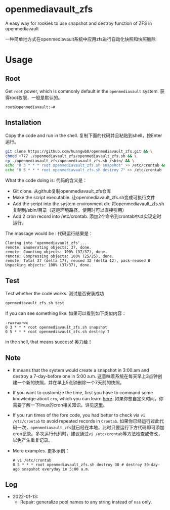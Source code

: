 # openmediavault_zfs
 A easy way for rookies to use snapshot and destroy function of ZFS in openmediavault

一种简单地方式在openmediavault系统中应用zfs进行自动化快照和快照删除

# Usage

## Root
Get `root` power, which is commonly default in the `openmediavault` system. 获得root权限，一般是默认的。

 ```shell
root@openmediavault:~# 
 ```

## Installation
Copy the code and run in the shell. 复制下面的代码并且粘贴到shell，按Enter运行。

```bash
git clone https://github.com/huangwb8/openmediavault_zfs.git && \
chmod +777 ./openmediavault_zfs/openmediavault_zfs.sh && \
cp ./openmediavault_zfs/openmediavault_zfs.sh /sbin/ && \
echo "0 3 * * * root openmediavault_zfs.sh snapshot" >> /etc/crontab && \
echo "0 5 * * * root openmediavault_zfs.sh destroy 7" >> /etc/crontab
```
What the code doing is: 代码的含义是：
+ Git clone. 从github复制openmediavault_zfs仓库
+ Make the script executable. 让openmediavault_zfs.sh变成可执行文件
+ Add the script into the system environment dir. 将openmediavault_zfs.sh复制到/sbin/目录（这是环境路径，使用时可以直接引用）
+ Add 2 cron record into /etc/crontab. 添加2个命令到crontab中以实现定时运行。

The massage would be : 代码运行结果是：

```shell
Cloning into 'openmediavault_zfs'...
remote: Enumerating objects: 37, done.
remote: Counting objects: 100% (37/37), done.
remote: Compressing objects: 100% (25/25), done.
remote: Total 37 (delta 17), reused 32 (delta 12), pack-reused 0
Unpacking objects: 100% (37/37), done.
```

## Test
Test whether the code works. 测试是否安装成功

```bash
openmediavault_zfs.sh test
```
If you can see something like: 如果可以看到如下类似内容：
```shell
-rwxrwxrwx
0 3 * * * root openmediavault_zfs.sh snapshot 
0 5 * * * root openmediavault_zfs.sh destroy 7
```
in the shell, that means success!  奥力给！

## Note

+ It means that the system would create a snapshot in 3:00.am and destroy a 7-day-before one in 5:00 a.m. 这意味着系统在每天早上3点钟创建一个新的快照，并在早上5点钟删除一个7天前的快照。

+ If you want to customize the time, first you have to command some knowledge about `cro`, which you can learn [here](https://www.runoob.com/linux/linux-comm-crontab.html). 如果你想自定义时间，你需要了解一下linux的cron相关知识。详见[这里](https://www.runoob.com/linux/linux-comm-crontab.html)。

+ If you run times of the fore code, you had better to check via `vi /etc/crontab` to avoid repeated records in `Crontab`. 如果你已经运行过此代码一次，`openmediavault_zfs`就已经在本地，此时只要运行下方代码即可添加cron记录。多次运行代码时，建议通过`vi /etc/crontab`等方法检查或修改，以免产生重复记录。

+ More examples. 更多示例：

  ```shell
  # vi /etc/crontab
  0 5 * * * root openmediavault_zfs.sh destroy 30 # destroy 30-day-ago snapshot everyday in 5:00 a.m.
  ```

## Log
+ 2022-01-13: 
  + Repair: generalize pool names to any string instead of `nas` only.



